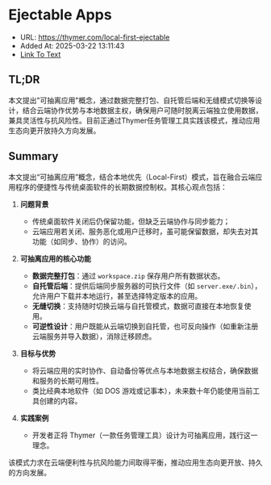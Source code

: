 # Ejectable Apps
- URL: https://thymer.com/local-first-ejectable
- Added At: 2025-03-22 13:11:43
- [Link To Text](2025-03-22-ejectable-apps_raw.md)

## TL;DR


本文提出"可抽离应用"概念，通过数据完整打包、自托管后端和无缝模式切换等设计，结合云端协作优势与本地数据主权，确保用户可随时脱离云端独立使用数据，兼具灵活性与抗风险性。目前正通过Thymer任务管理工具实践该模式，推动应用生态向更开放持久方向发展。

## Summary


本文提出“可抽离应用”概念，结合本地优先（Local-First）模式，旨在融合云端应用程序的便捷性与传统桌面软件的长期数据控制权。其核心观点包括：

1. **问题背景**  
   - 传统桌面软件关闭后仍保留功能，但缺乏云端协作与同步能力；  
   - 云端应用若关闭、服务恶化或用户迁移时，虽可能保留数据，却失去对其功能（如同步、协作）的访问。  

2. **可抽离应用的核心功能**  
   - **数据完整打包**：通过 `workspace.zip` 保存用户所有数据状态。  
   - **自托管后端**：提供后端同步服务器的可执行文件（如 `server.exe/.bin`），允许用户下载并本地运行，甚至选择特定版本的应用。  
   - **无缝切换**：支持随时切换云端与自托管模式，数据可直接在本地恢复使用。  
   - **可逆性设计**：用户既能从云端切换到自托管，也可反向操作（如重新注册云端服务并导入数据），消除迁移顾虑。  

3. **目标与优势**  
   - 将云端应用的实时协作、自动备份等优点与本地数据主权结合，确保数据和服务的长期可用性。  
   - 类比经典本地软件（如 DOS 游戏或记事本），未来数十年仍能使用当前工具创建的内容。  

4. **实践案例**  
   - 开发者正将 Thymer（一款任务管理工具）设计为可抽离应用，践行这一理念。  

该模式力求在云端便利性与抗风险能力间取得平衡，推动应用生态向更开放、持久的方向发展。
